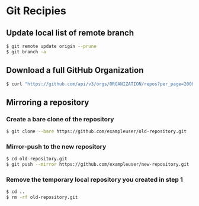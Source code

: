 # Git Recipies

## Update local list of remote branch

```bash
$ git remote update origin --prune
$ git branch -a
```

## Download a full GitHub Organization

```bash
$ curl "https://github.com/api/v3/orgs/ORGANIZATION/repos?per_page=200&access_token=<access-token>" |   grep -e 'ssh_url*' |   cut -d \" -f 4 |   xargs -L1 git clone
```

## Mirroring a repository

### Create a bare clone of the repository

```bash
$ git clone --bare https://github.com/exampleuser/old-repository.git
```

### Mirror-push to the new repository

```bash
$ cd old-repository.git
$ git push --mirror https://github.com/exampleuser/new-repository.git
```

### Remove the temporary local repository you created in step 1

```bash
$ cd ..
$ rm -rf old-repository.git
```
